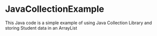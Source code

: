 # JavaCollectionExample
This Java code is a simple example of using Java Collection Library and storing Student data in an ArrayList
